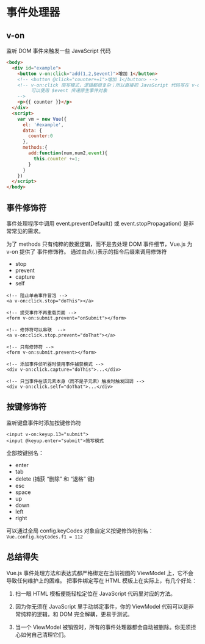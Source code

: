 # 事件处理器

## v-on
监听 DOM 事件来触发一些 JavaScript 代码

```html
<body>
  <div id="example">
    <button v-on:click="add(1,2,$event)">增加 1</button>
    <!-- <button @click="counter+=1">增加 1</button> -->
    <!-- v-on:click 简写模式，逻辑都很复杂；所以直接把 JavaScript 代码写在 v-on 指令中
         可以使用 $event 传递原生事件对象
    -->
    <p>{{ counter }}</p>
  </div>
  <script>
    var vm = new Vue({
      el: '#example',
      data: {
        counter:0
      },
      methods:{
        add:function(num,num2,event){
          this.counter +=1;
        }
      }
    })
  </script>
</body>
```

## 事件修饰符
事件处理程序中调用 event.preventDefault() 或 event.stopPropagation() 是非常常见的需求。

为了 methods 只有纯粹的数据逻辑，而不是去处理 DOM 事件细节，Vue.js 为 v-on 提供了 事件修饰符。
通过由点(.)表示的指令后缀来调用修饰符

- stop 
- prevent 
- capture 
- self

```
<!-- 阻止单击事件冒泡 -->
<a v-on:click.stop="doThis"></a>

<!-- 提交事件不再重载页面 -->
<form v-on:submit.prevent="onSubmit"></form>

<!-- 修饰符可以串联  -->
<a v-on:click.stop.prevent="doThat"></a>

<!-- 只有修饰符 -->
<form v-on:submit.prevent></form>

<!-- 添加事件侦听器时使用事件捕获模式 -->
<div v-on:click.capture="doThis">...</div>

<!-- 只当事件在该元素本身（而不是子元素）触发时触发回调 -->
<div v-on:click.self="doThat">...</div>
```

## 按键修饰符
监听键盘事件时添加按键修饰符
<!-- 只有在 keyCode 是 13 时调用 vm.submit() -->
```
<input v-on:keyup.13="submit">
<input @keyup.enter="submit">简写模式
```
全部按键别名：
- enter 
- tab 
- delete (捕获 “删除” 和 “退格” 键) 
- esc 
- space 
- up 
- down 
- left 
- right

可以通过全局 config.keyCodes 对象自定义按键修饰符别名：
`Vue.config.keyCodes.f1 = 112`

## 总结得失
Vue.js 事件处理方法和表达式都严格绑定在当前视图的 ViewModel 上，它不会导致任何维护上的困难。
把事件绑定写在 HTML 模板上在实际上，有几个好处：

1. 扫一眼 HTML 模板便能轻松定位在 JavaScript 代码里对应的方法。

2. 因为你无须在 JavaScript 里手动绑定事件，你的 ViewModel 代码可以是非常纯粹的逻辑，和 DOM 完全解耦，更易于测试。

3. 当一个 ViewModel 被销毁时，所有的事件处理器都会自动被删除。你无须担心如何自己清理它们。

